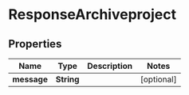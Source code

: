 

# ResponseArchiveproject


## Properties

| Name | Type | Description | Notes |
|------------ | ------------- | ------------- | -------------|
|**message** | **String** |  |  [optional] |



